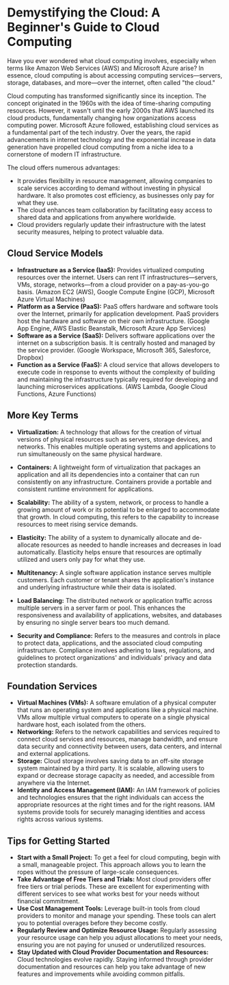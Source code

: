 # Demystifying the Cloud: A Beginner's Guide to Cloud Computing

Have you ever wondered what cloud computing involves, especially when terms like Amazon Web Services (AWS) and Microsoft Azure arise? In essence, cloud computing is about accessing computing services—servers, storage, databases, and more—over the internet, often called "the cloud."

Cloud computing has transformed significantly since its inception. The concept originated in the 1960s with the idea of time-sharing computing resources. However, it wasn't until the early 2000s that AWS launched its cloud products, fundamentally changing how organizations access computing power. Microsoft Azure followed, establishing cloud services as a fundamental part of the tech industry. Over the years, the rapid advancements in internet technology and the exponential increase in data generation have propelled cloud computing from a niche idea to a cornerstone of modern IT infrastructure.

The cloud offers numerous advantages:

- It provides flexibility in resource management, allowing companies to scale services according to demand without investing in physical hardware. It also promotes cost efficiency, as businesses only pay for what they use.
- The cloud enhances team collaboration by facilitating easy access to shared data and applications from anywhere worldwide.
- Cloud providers regularly update their infrastructure with the latest security measures, helping to protect valuable data.

## Cloud Service Models

- **Infrastructure as a Service (IaaS):** Provides virtualized computing resources over the internet. Users can rent IT infrastructures—servers, VMs, storage, networks—from a cloud provider on a pay-as-you-go basis. (Amazon EC2 (AWS), Google Compute Engine (GCP), Microsoft Azure Virtual Machines)
- **Platform as a Service (PaaS):** PaaS offers hardware and software tools over the Internet, primarily for application development. PaaS providers host the hardware and software on their own infrastructure.
 (Google App Engine, AWS Elastic Beanstalk, Microsoft Azure App Services)
- **Software as a Service (SaaS):** Delivers software applications over the internet on a subscription basis. It is centrally hosted and managed by the service provider. (Google Workspace, Microsoft 365, Salesforce, Dropbox)
- **Function as a Service (FaaS):** A cloud service that allows developers to execute code in response to events without the complexity of building and maintaining the infrastructure typically required for developing and launching microservices applications.
(AWS Lambda, Google Cloud Functions, Azure Functions)

## More Key Terms

- **Virtualization:** A technology that allows for the creation of virtual versions of physical resources such as servers, storage devices, and networks. This enables multiple operating systems and applications to run simultaneously on the same physical hardware.

- **Containers:** A lightweight form of virtualization that packages an application and all its dependencies into a container that can run consistently on any infrastructure. Containers provide a portable and consistent runtime environment for applications.

- **Scalability:** The ability of a system, network, or process to handle a growing amount of work or its potential to be enlarged to accommodate that growth. In cloud computing, this refers to the capability to increase resources to meet rising service demands.

- **Elasticity:** The ability of a system to dynamically allocate and de-allocate resources as needed to handle increases and decreases in load automatically. Elasticity helps ensure that resources are optimally utilized and users only pay for what they use.

- **Multitenancy:** A single software application instance serves multiple customers. Each customer or tenant shares the application's instance and underlying infrastructure while their data is isolated.

- **Load Balancing:** The distributed network or application traffic across multiple servers in a server farm or pool. This enhances the responsiveness and availability of applications, websites, and databases by ensuring no single server bears too much demand.

- **Security and Compliance:** Refers to the measures and controls in place to protect data, applications, and the associated cloud computing infrastructure. Compliance involves adhering to laws, regulations, and guidelines to protect organizations' and individuals' privacy and data protection standards.

## Foundation Services

- **Virtual Machines (VMs):** A software emulation of a physical computer that runs an operating system and applications like a physical machine. VMs allow multiple virtual computers to operate on a single physical hardware host, each isolated from the others.
- **Networking:** Refers to the network capabilities and services required to connect cloud services and resources, manage bandwidth, and ensure data security and connectivity between users, data centers, and internal and external applications.
- **Storage:** Cloud storage involves saving data to an off-site storage system maintained by a third party. It is scalable, allowing users to expand or decrease storage capacity as needed, and accessible from anywhere via the Internet.
- **Identity and Access Management (IAM):** An IAM framework of policies and technologies ensures that the right individuals can access the appropriate resources at the right times and for the right reasons. IAM systems provide tools for securely managing identities and access rights across various systems.

## Tips for Getting Started

- **Start with a Small Project:** To get a feel for cloud computing, begin with a small, manageable project. This approach allows you to learn the ropes without the pressure of large-scale consequences.
- **Take Advantage of Free Tiers and Trials:** Most cloud providers offer free tiers or trial periods. These are excellent for experimenting with different services to see what works best for your needs without financial commitment.
- **Use Cost Management Tools:** Leverage built-in tools from cloud providers to monitor and manage your spending. These tools can alert you to potential overages before they become costly.
- **Regularly Review and Optimize Resource Usage:** Regularly assessing your resource usage can help you adjust allocations to meet your needs, ensuring you are not paying for unused or underutilized resources.
- **Stay Updated with Cloud Provider Documentation and Resources:** Cloud technologies evolve rapidly. Staying informed through provider documentation and resources can help you take advantage of new features and improvements while avoiding common pitfalls.
